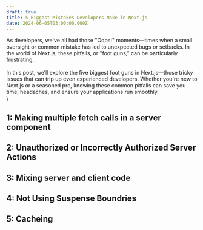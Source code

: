 ```yaml
---
draft: true
title: 5 Biggest Mistakes Developers Make in Next.js
date: 2024-06-05T03:00:00.000Z
---
```


As developers, we've all had those "Oops!" moments—times when a small oversight or common mistake has led to unexpected bugs or setbacks. In the world of Next.js, these pitfalls, or "foot guns," can be particularly frustrating.\
\
In this post, we’ll explore the five biggest foot guns in Next.js—those tricky issues that can trip up even experienced developers. Whether you're new to Next.js or a seasoned pro, knowing these common pitfalls can save you time, headaches, and ensure your applications run smoothly.\
\


## 1: Making multiple fetch calls in a server component

## 2: Unauthorized or Incorrectly Authorized Server Actions

## 3: Mixing server and client code

## 4: Not Using Suspense Boundries  

## 5: Cacheing
